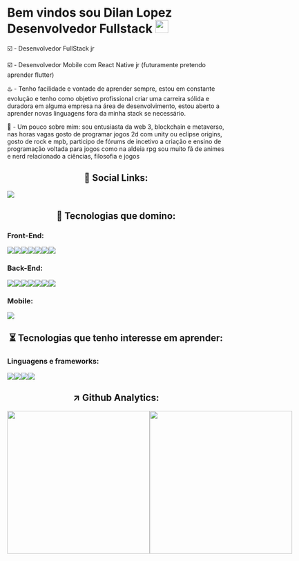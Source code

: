 <h1> Bem vindos sou Dilan Lopez Desenvolvedor Fullstack  <img src="https://raw.githubusercontent.com/kaueMarques/kaueMarques/master/hi.gif"width=30px></h1> 

 ☑️ - Desenvolvedor FullStack jr
 
 ☑️ - Desenvolvedor Mobile com React Native jr (futuramente pretendo aprender flutter) 
 
 ♨️ - Tenho facilidade e vontade de aprender sempre, estou em constante evolução e tenho como objetivo profissional criar uma carreira sólida e duradora       em alguma empresa na área de desenvolvimento, estou aberto a aprender novas linguagens fora da minha stack se necessário.
 
 📙 - Um pouco sobre mim: sou entusiasta da web 3, blockchain e metaverso, nas horas vagas gosto de programar jogos 2d com unity ou eclipse origins,           gosto de rock e mpb, participo de fórums de incetivo a criação e ensino de programação voltada para jogos como na aldeia rpg sou muito fã de animes       e nerd relacionado a ciências, filosofia e jogos
 <h2 align="center"> 🔧 Social Links: </h2>
 <a src="https://api.whatsapp.com/send?phone=5511944502819"><img src="https://img.shields.io/badge/WhatsApp-25D366?style=for-the-badge&logo=whatsapp&logoColor=white"></a>
 
 
 
 <h2 align="center"> 🔧 Tecnologias que domino: </h2>
 <h3> Front-End: </h3><div style="display:flex; justify-content:space-beetwen;">
 <img src="https://img.shields.io/badge/JavaScript-F7DF1E?style=for-the-badge&logo=javascript&logoColor=black">
 <img src="https://img.shields.io/badge/React-20232A?style=for-the-badge&logo=react&logoColor=61DAFB">
 <img src="https://img.shields.io/badge/styled--components-DB7093?style=for-the-badge&logo=styled-components&logoColor=white">
 <img src="https://img.shields.io/badge/HTML5-E34F26?style=for-the-badge&logo=html5&logoColor=white">
 <img src="https://img.shields.io/badge/CSS3-1572B6?style=for-the-badge&logo=css3&logoColor=white">
 <img src="https://img.shields.io/badge/Sass-CC6699?style=for-the-badge&logo=sass&logoColor=white">
 <img src="https://img.shields.io/badge/Tailwind_CSS-38B2AC?style=for-the-badge&logo=tailwind-css&logoColor=white"></div>
 <h3> Back-End:</h3>
 <div style="display:flex; justify-content:space-beetwen;">
 <img src="https://img.shields.io/badge/Node.js-43853D?style=for-the-badge&logo=node.js&logoColor=white">
 <img src="https://img.shields.io/badge/Express.js-404D59?style=for-the-badge">
 <img src="https://img.shields.io/badge/TypeScript-007ACC?style=for-the-badge&logo=typescript&logoColor=white">
 <img src="https://img.shields.io/badge/MySQL-00000F?style=for-the-badge&logo=mysql&logoColor=white">
 <img src="https://img.shields.io/badge/PostgreSQL-316192?style=for-the-badge&logo=postgresql&logoColor=white">
 <img src="https://img.shields.io/badge/MongoDB-4EA94B?style=for-the-badge&logo=mongodb&logoColor=white">
 <img src="https://img.shields.io/badge/SQLite-07405E?style=for-the-badge&logo=sqlite&logoColor=white">
 </div>
  <h3> Mobile:</h3>
   <div style="display:flex; justify-content:space-beetwen;">
 <img src="https://img.shields.io/badge/React_Native-20232A?style=for-the-badge&logo=react&logoColor=61DAFB">
 </div>
 <h2 align="center"> ⏳  Tecnologias que tenho interesse em aprender: </h2>
 </div>
  <h3> Linguagens e frameworks:</h3>
   <div style="display:flex; justify-content:space-beetwen;">
  <img src="https://img.shields.io/badge/Java-ED8B00?style=for-the-badge&logo=java&logoColor=white"> 
  <img src="https://img.shields.io/badge/Spring-6DB33F?style=for-the-badge&logo=spring&logoColor=white">
  <img src="https://img.shields.io/badge/Dart-0175C2?style=for-the-badge&logo=dart&logoColor=white">
  <img src="https://img.shields.io/badge/Flutter-02569B?style=for-the-badge&logo=flutter&logoColor=white">
 </div>
 
 <h2 align="center"> ↗️ Github Analytics: </h2>
  <div style="display: flex; gap: 1rem;">
  <div style="display:flex; justify-content:space-beetwen;">
  <img width="330em" align="center" src="https://github-readme-stats.vercel.app/api?username=DilanLopezN&show_icons=true&theme=tokyonight">
  <img width="330em" align="center" src="https://github-readme-stats.vercel.app/api/top-langs/?username=DilanLopezN&layout=compact&theme=tokyonight">
  </div>
  </div>
